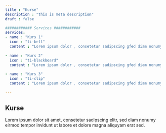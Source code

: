 ```yaml
---
title : "Kurse"
description : "this is meta description"
draft : false

############ Services ############
services:
- name : "Kurs 1"
  icon : "ti-bell"
  content : "Lorem ipsum dolor , consetetur sadipscing gfed diam nonumy eirmod tempor invidunt ut labore et dolore magna aliquyam erat."
  
- name : "Kurs 2"
  icon : "ti-blackboard"
  content : "Lorem ipsum dolor , consetetur sadipscing gfed diam nonumy eirmod tempor invidunt ut labore et dolore magna aliquyam erat."
  
- name : "Kurs 3"
  icon : "ti-clip"
  content : "Lorem ipsum dolor , consetetur sadipscing gfed diam nonumy eirmod tempor invidunt ut labore et dolore magna aliquyam erat."
  
---
```


## Kurse
Lorem ipsum dolor sit amet, consetetur sadipscing elitr, sed diam nonumy eirmod tempor invidunt ut labore et dolore magna aliquyam erat sed.